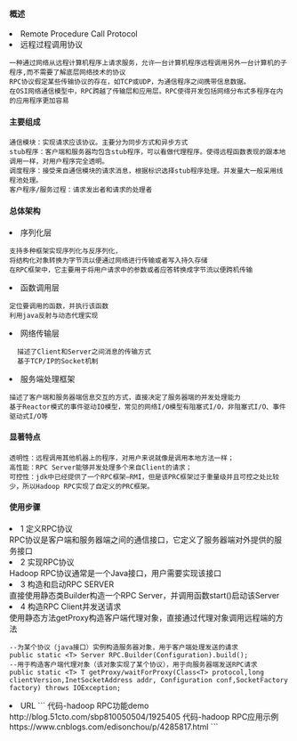 
#### 概述
<li>Remote Procedure Call Protocol
<li>远程过程调用协议

```
一种通过网络从远程计算机程序上请求服务，允许一台计算机程序远程调用另外一台计算机的子程序,而不需要了解底层网络技术的协议
RPC协议假定某些传输协议的存在，如TCP或UDP，为通信程序之间携带信息数据。
在OSI网络通信模型中，RPC跨越了传输层和应用层。RPC使得开发包括网络分布式多程序在内的应用程序更加容易
```

#### 主要组成

```
通信模块：实现请求应该协议。主要分为同步方式和异步方式
stub程序：客户端和服务器均包含stub程序，可以看做代理程序。使得远程函数表现的跟本地调用一样，对用户程序完全透明。
调度程序：接受来自通信模块的请求消息，根据标识选择stub程序处理。并发量大一般采用线程池处理。
客户程序/服务过程：请求发出者和请求的处理者
```

#### 总体架构

<li>序列化层

```
支持多种框架实现序列化与反序列化，
将结构化对象转换为字节流以便通过网络进行传输或者写入持久存储
在RPC框架中，它主要用于将用户请求中的参数或者应答转换成字节流以便跨机传输
```

<li>函数调用层

```
定位要调用的函数，并执行该函数
利用java反射与动态代理实现
```  
  
<li>网络传输层

```
  描述了Client和Server之间消息的传输方式
  基于TCP/IP的Socket机制
```

<li>服务端处理框架

```
描述了客户端和服务器端信息交互的方式，直接决定了服务器端的并发处理能力
基于Reactor模式的事件驱动IO模型，常见的网络I/O模型有阻塞式I/O，非阻塞式I/O、事件驱动式I/O等
```

#### 显著特点

```
透明性：远程调用其他机器上的程序，对用户来说就像是调用本地方法一样；
高性能：RPC Server能够并发处理多个来自Client的请求；
可控性：jdk中已经提供了一个RPC框架—RMI，但是该PRC框架过于重量级并且可控之处比较少，所以Hadoop RPC实现了自定义的PRC框架。
```

#### 使用步骤

<li>1 定义RPC协议
<br>RPC协议是客户端和服务器端之间的通信接口，它定义了服务器端对外提供的服务接口
<li>2 实现RPC协议
<br>Hadoop RPC协议通常是一个Java接口，用户需要实现该接口
<li>3 构造和启动RPC SERVER
<br>直接使用静态类Builder构造一个RPC Server，并调用函数start()启动该Server
<li>4 构造RPC Client并发送请求
<br>使用静态方法getProxy构造客户端代理对象，直接通过代理对象调用远程端的方法
  
```
--为某个协议（java接口）实例构造服务器对象，用于客户端处理发送的请求
public static <T> Server RPC.Builder(Configuration).build();
--用于构造客户端代理对象（该对象实现了某个协议），用于向服务器端发送RPC请求
public static <T> T getProxy/waitForProxy(Class<T> protocol,long clientVersion,InetSocketAddress addr, Configuration conf,SocketFactory factory) throws IOException;
```
  

<li>URL
```
代码-hadoop RPC功能demo
http://blog.51cto.com/sbp810050504/1925405
代码-hadoop RPC应用示例
https://www.cnblogs.com/edisonchou/p/4285817.html
```
